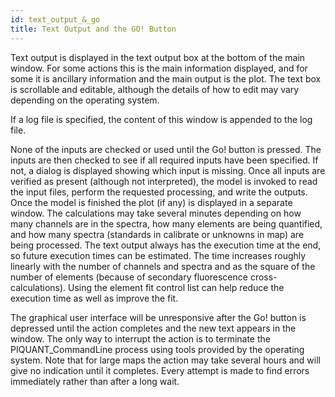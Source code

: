 ```yaml
---
id: text_output_&_go
title: Text Output and the GO! Button
---
```


 Text output is displayed in the text output box at the bottom of the main window. For some actions this is the main information displayed, and for some it is ancillary information and the main output is the plot. The text box is scrollable and editable, although the details of how to edit may vary depending on the operating system.

If a log file is specified, the content of this window is appended to the log file.

None of the inputs are checked or used until the Go! button is pressed. The inputs are then checked to see if all required inputs have been specified. If not, a dialog is displayed showing which input is missing. Once all inputs are verified as present (although not interpreted), the model is invoked to read the input files, perform the requested processing, and write the outputs. Once the model is finished the plot (if any) is displayed in a separate window. The calculations may take several minutes depending on how many channels are in the spectra, how many elements are being quantified, and how many spectra (standards in calibrate or unknowns in map) are being processed. The text output always has the execution time at the end, so future execution times can be estimated. The time increases roughly linearly with the number of channels and spectra and as the square of the number of elements (because of secondary fluorescence cross-calculations). Using the element fit control list can help reduce the execution time as well as improve the fit.

The graphical user interface will be unresponsive after the Go! button is depressed until the action completes and the new text appears in the window. The only way to interrupt the action is to terminate the PIQUANT_CommandLine process using tools provided by the operating system. Note that for large maps the action may take several hours and will give no indication until it completes. Every attempt is made to find errors immediately rather than after a long wait. 